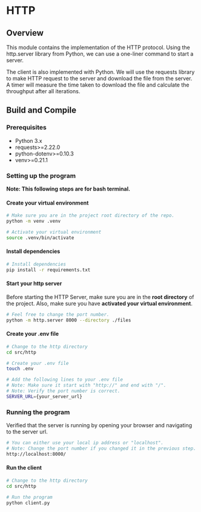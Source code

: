 # HTTP

## Overview
This module contains the implementation of the HTTP protocol. 
Using the http.server library from Python, we can use a one-liner command to start a server.

The client is also implemented with Python. 
We will use the requests library to make HTTP request to the server and download the file from the server.
A timer will measure the time taken to download the file and calculate the throughput after all iterations.

## Build and Compile

### Prerequisites
- Python 3.x
- requests>=2.22.0
- python-dotenv>=0.10.3
- venv>=0.21.1

### Setting up the program 

**Note: This following steps are for bash terminal.**

#### Create your virtual environment
```bash
# Make sure you are in the project root directory of the repo.
python -m venv .venv

# Activate your virtual environment
source .venv/bin/activate
```

#### Install dependencies
```bash
# Install dependencies
pip install -r requirements.txt
```

#### Start your http server
Before starting the HTTP Server, make sure you are in the **root directory** of the project. 
Also, make sure you have **activated your virtual environment**.
```bash
# Feel free to change the port number.
python -m http.server 8000 --directory ./files
```

#### Create your .env file
```bash
# Change to the http directory
cd src/http

# Create your .env file
touch .env

# Add the following lines to your .env file
# Note: Make sure it start with "http://" and end with "/".
# Note: Verify the port number is correct.
SERVER_URL={your_server_url}
```

### Running the program
Verified that the server is running by opening your browser and navigating to the server url.
```bash
# You can either use your local ip address or "localhost".
# Note: Change the port number if you changed it in the previous step.
http://localhost:8000/
```

#### Run the client
```bash
# Change to the http directory
cd src/http

# Run the program
python client.py
```

